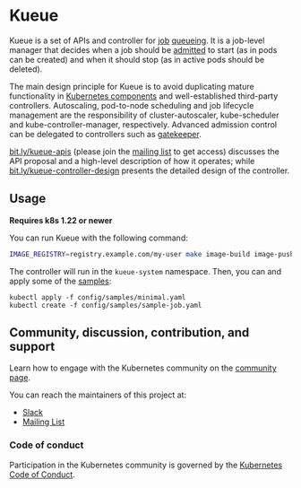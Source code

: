 # Kueue

Kueue is a set of APIs and controller for [job](docs/concepts/queued_workload.md)
[queueing](docs/concepts/README.md#queueing). It is a job-level manager that
decides when a job should be [admitted](docs/concepts/README.md#admission) to start
(as in pods can be created) and when it should stop (as in active pods should be 
deleted).

The main design principle for Kueue is to avoid duplicating mature functionality
in [Kubernetes components](https://kubernetes.io/docs/concepts/overview/components/)
and well-established third-party controllers. Autoscaling, pod-to-node scheduling and
job lifecycle management are the responsibility of cluster-autoscaler,
kube-scheduler and kube-controller-manager, respectively. Advanced
admission control can be delegated to controllers such as [gatekeeper](https://github.com/open-policy-agent/gatekeeper).

<!-- TODO(#64) Remove links to google docs once the contents have been migrated to this repo -->
[bit.ly/kueue-apis](https://bit.ly/kueue-apis) (please join the [mailing list](https://groups.google.com/a/kubernetes.io/g/wg-batch)
to get access) discusses the API proposal and a high-level description of how it
operates; while [bit.ly/kueue-controller-design](https://bit.ly/kueue-controller-design)
presents the detailed design of the controller.

## Usage

**Requires k8s 1.22 or newer**

You can run Kueue with the following command:

```sh
IMAGE_REGISTRY=registry.example.com/my-user make image-build image-push deploy
```

The controller will run in the `kueue-system` namespace.
Then, you can and apply some of the [samples](config/samples):

```
kubectl apply -f config/samples/minimal.yaml
kubectl create -f config/samples/sample-job.yaml
```

## Community, discussion, contribution, and support

Learn how to engage with the Kubernetes community on the [community page](http://kubernetes.io/community/).

You can reach the maintainers of this project at:

- [Slack](https://kubernetes.slack.com/messages/wg-batch)
- [Mailing List](https://groups.google.com/a/kubernetes.io/g/wg-batch)

### Code of conduct

Participation in the Kubernetes community is governed by the [Kubernetes Code of Conduct](code-of-conduct.md).
